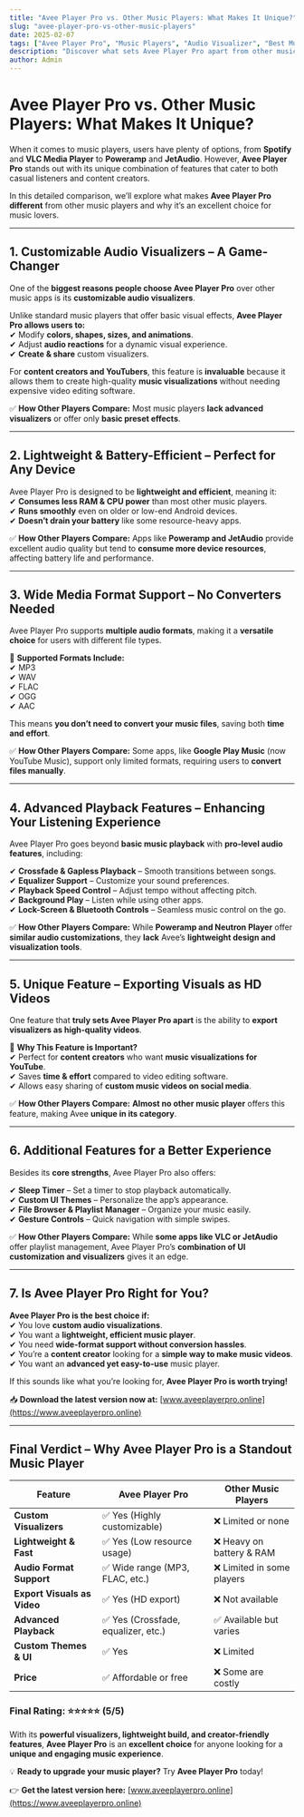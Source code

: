```yaml
---
title: "Avee Player Pro vs. Other Music Players: What Makes It Unique?"
slug: "avee-player-pro-vs-other-music-players"
date: 2025-02-07
tags: ["Avee Player Pro", "Music Players", "Audio Visualizer", "Best Music Apps"]
description: "Discover what sets Avee Player Pro apart from other music players. Explore its customizable visualizers, lightweight design, and advanced playback features."
author: Admin
---
```


# **Avee Player Pro vs. Other Music Players: What Makes It Unique?**  

When it comes to music players, users have plenty of options, from **Spotify** and **VLC Media Player** to **Poweramp** and **JetAudio**. However, **Avee Player Pro** stands out with its unique combination of features that cater to both casual listeners and content creators.  

In this detailed comparison, we’ll explore what makes **Avee Player Pro different** from other music players and why it’s an excellent choice for music lovers.  

---

## **1. Customizable Audio Visualizers – A Game-Changer**  

One of the **biggest reasons people choose Avee Player Pro** over other music apps is its **customizable audio visualizers**.  

Unlike standard music players that offer basic visual effects, **Avee Player Pro allows users to:**  
✔ Modify **colors, shapes, sizes, and animations**.  
✔ Adjust **audio reactions** for a dynamic visual experience.  
✔ **Create & share** custom visualizers.  

For **content creators and YouTubers**, this feature is **invaluable** because it allows them to create high-quality **music visualizations** without needing expensive video editing software.  

✅ **How Other Players Compare:** Most music players **lack advanced visualizers** or offer only **basic preset effects**.  

---

## **2. Lightweight & Battery-Efficient – Perfect for Any Device**  

Avee Player Pro is designed to be **lightweight and efficient**, meaning it:  
✔ **Consumes less RAM & CPU power** than most other music players.  
✔ **Runs smoothly** even on older or low-end Android devices.  
✔ **Doesn’t drain your battery** like some resource-heavy apps.  

✅ **How Other Players Compare:** Apps like **Poweramp and JetAudio** provide excellent audio quality but tend to **consume more device resources**, affecting battery life and performance.  

---

## **3. Wide Media Format Support – No Converters Needed**  

Avee Player Pro supports **multiple audio formats**, making it a **versatile choice** for users with different file types.  

🎵 **Supported Formats Include:**  
✔ MP3  
✔ WAV  
✔ FLAC  
✔ OGG  
✔ AAC  

This means **you don’t need to convert your music files**, saving both **time and effort**.  

✅ **How Other Players Compare:** Some apps, like **Google Play Music** (now YouTube Music), support only limited formats, requiring users to **convert files manually**.  

---

## **4. Advanced Playback Features – Enhancing Your Listening Experience**  

Avee Player Pro goes beyond **basic music playback** with **pro-level audio features**, including:  

✔ **Crossfade & Gapless Playback** – Smooth transitions between songs.  
✔ **Equalizer Support** – Customize your sound preferences.  
✔ **Playback Speed Control** – Adjust tempo without affecting pitch.  
✔ **Background Play** – Listen while using other apps.  
✔ **Lock-Screen & Bluetooth Controls** – Seamless music control on the go.  

✅ **How Other Players Compare:** While **Poweramp and Neutron Player** offer **similar audio customizations**, they **lack** Avee’s **lightweight design and visualization tools**.  

---

## **5. Unique Feature – Exporting Visuals as HD Videos**  

One feature that **truly sets Avee Player Pro apart** is the ability to **export visualizers as high-quality videos**.  

🎥 **Why This Feature is Important?**  
✔ Perfect for **content creators** who want **music visualizations for YouTube**.  
✔ Saves **time & effort** compared to video editing software.  
✔ Allows easy sharing of **custom music videos on social media**.  

✅ **How Other Players Compare:** **Almost no other music player** offers this feature, making Avee **unique in its category**.  

---

## **6. Additional Features for a Better Experience**  

Besides its **core strengths**, Avee Player Pro also offers:  

✔ **Sleep Timer** – Set a timer to stop playback automatically.  
✔ **Custom UI Themes** – Personalize the app’s appearance.  
✔ **File Browser & Playlist Manager** – Organize your music easily.  
✔ **Gesture Controls** – Quick navigation with simple swipes.  

✅ **How Other Players Compare:** While **some apps like VLC or JetAudio** offer playlist management, Avee Player Pro’s **combination of UI customization and visualizers** gives it an edge.  

---

## **7. Is Avee Player Pro Right for You?**  

**Avee Player Pro is the best choice if:**  
✔ You love **custom audio visualizations**.  
✔ You want a **lightweight, efficient music player**.  
✔ You need **wide-format support without conversion hassles**.  
✔ You’re a **content creator** looking for a **simple way to make music videos**.  
✔ You want an **advanced yet easy-to-use** music player.  

If this sounds like what you’re looking for, **Avee Player Pro is worth trying!**  

📥 **Download the latest version now at:** [www.aveeplayerpro.online](https://www.aveeplayerpro.online)  

---

## **Final Verdict – Why Avee Player Pro is a Standout Music Player**  

| **Feature**             | **Avee Player Pro** | **Other Music Players** |
|-------------------------|--------------------|-------------------------|
| **Custom Visualizers**  | ✅ Yes (Highly customizable) | ❌ Limited or none |
| **Lightweight & Fast**  | ✅ Yes (Low resource usage) | ❌ Heavy on battery & RAM |
| **Audio Format Support**| ✅ Wide range (MP3, FLAC, etc.) | ❌ Limited in some players |
| **Export Visuals as Video** | ✅ Yes (HD export) | ❌ Not available |
| **Advanced Playback**   | ✅ Yes (Crossfade, equalizer, etc.) | ✅ Available but varies |
| **Custom Themes & UI**  | ✅ Yes | ❌ Limited |
| **Price**              | ✅ Affordable or free | ❌ Some are costly |

### **Final Rating: ⭐⭐⭐⭐⭐ (5/5)**  

With its **powerful visualizers, lightweight build, and creator-friendly features**, **Avee Player Pro** is an **excellent choice** for anyone looking for a **unique and engaging music experience**.  

💡 **Ready to upgrade your music player?** Try **Avee Player Pro** today!  

👉 **Get the latest version here:** [www.aveeplayerpro.online](https://www.aveeplayerpro.online) 
